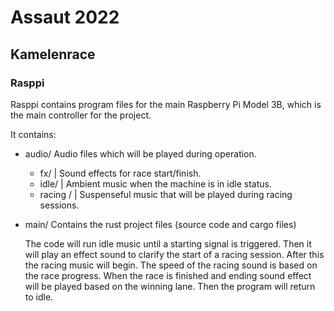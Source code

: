 # Assaut 2022

## Kamelenrace

### Rasppi
Rasppi contains program files for the main Raspberry Pi Model 3B, which is the main controller for the project.

It contains:
- audio/
    Audio files which will be played during operation. 
    - fx/       | Sound effects for race start/finish.
    - idle/     | Ambient music when the machine is in idle status.
    - racing /  | Suspenseful music that will be played during racing sessions.

- main/
    Contains the rust project files (source code and cargo files)

    The code will run idle music until a starting signal is triggered. Then it will play an effect sound to clarify the start of a racing session.
    After this the racing music will begin. The speed of the racing sound is based on the race progress. 
    When the race is finished and ending sound effect will be played based on the winning lane. Then the program will return to idle.
